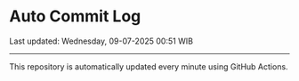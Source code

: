 # Auto Commit Log

Last updated: Wednesday, 09-07-2025 00:51 WIB

---

This repository is automatically updated every minute using GitHub Actions.
